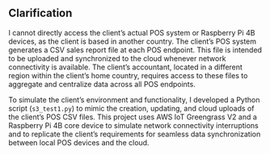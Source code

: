## Clarification

I cannot directly access the client’s actual POS system or Raspberry Pi 4B devices, as the client is based in another country. The client’s POS system generates a CSV sales report file at each POS endpoint. This file is intended to be uploaded and synchronized to the cloud whenever network connectivity is available. The client’s accountant, located in a different region within the client’s home country, requires access to these files to aggregate and centralize data across all POS endpoints.

To simulate the client’s environment and functionality, I developed a Python script (`s3_test1.py`) to mimic the creation, updating, and cloud uploads of the client’s POS CSV files. This project uses AWS IoT Greengrass V2 and a Raspberry Pi 4B core device to simulate network connectivity interruptions and to replicate the client’s requirements for seamless data synchronization between local POS devices and the cloud.
